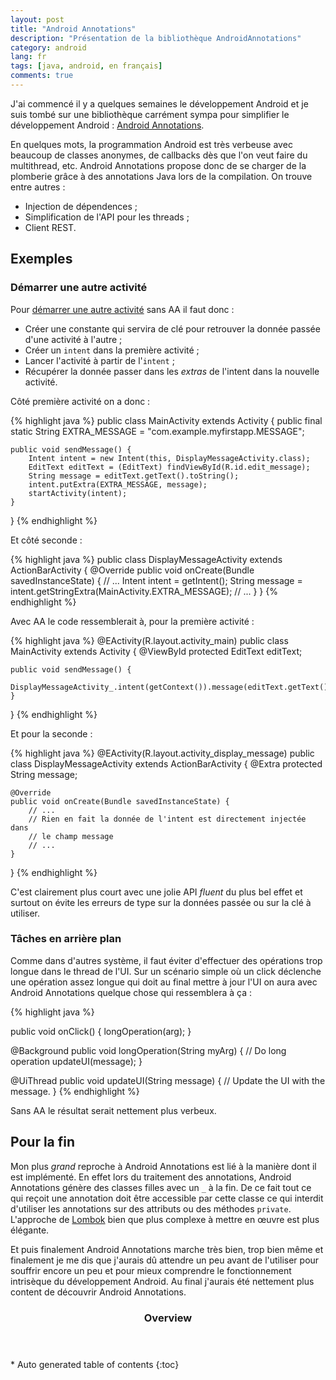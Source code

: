 ```yaml
---
layout: post
title: "Android Annotations"
description: "Présentation de la bibliothèque AndroidAnnotations"
category: android
lang: fr
tags: [java, android, en français]
comments: true
---
```

J'ai commencé il y a quelques semaines le développement Android et je suis tombé sur une bibliothèque carrément sympa pour simplifier le développement Android : [Android Annotations](https://github.com/excilys/androidannotations/wiki).

En quelques mots, la programmation Android est très verbeuse avec beaucoup de classes anonymes, de callbacks dès que l'on veut faire du multithread, etc. Android Annotations propose donc de se charger de la plomberie grâce à des annotations Java lors de la compilation. On trouve entre autres :

- Injection de dépendences ;
- Simplification de l'API pour les threads ;
- Client REST.

## Exemples

### Démarrer une autre activité

Pour [démarrer une autre activité](https://developer.android.com/training/basics/firstapp/starting-activity.html) sans AA il faut donc :

- Créer une constante qui servira de clé pour retrouver la donnée passée d'une activité à l'autre ;
- Créer un `intent` dans la première activité ;
- Lancer l'activité à partir de l'`intent` ;
- Récupérer la donnée passer dans les *extras* de l'intent dans la nouvelle activité.

Côté première activité on a donc :

{% highlight java %}
public class MainActivity extends Activity {
    public final static String EXTRA_MESSAGE = "com.example.myfirstapp.MESSAGE";

    public void sendMessage() {
        Intent intent = new Intent(this, DisplayMessageActivity.class);
        EditText editText = (EditText) findViewById(R.id.edit_message);
        String message = editText.getText().toString();
        intent.putExtra(EXTRA_MESSAGE, message);
        startActivity(intent);
    }
}
{% endhighlight %}

Et côté seconde :

{% highlight java %}
public class DisplayMessageActivity extends ActionBarActivity {
    @Override
    public void onCreate(Bundle savedInstanceState) {
        // ...
        Intent intent = getIntent();
        String message = intent.getStringExtra(MainActivity.EXTRA_MESSAGE);
        // ...
    }
}
{% endhighlight %}

Avec AA le code ressemblerait à, pour la première activité :

{% highlight java %}
@EActivity(R.layout.activity_main)
public class MainActivity extends Activity {
    @ViewById
    protected EditText editText;

    public void sendMessage() {
        DisplayMessageActivity_.intent(getContext()).message(editText.getText().toString()).start();
    }
}
{% endhighlight %}

Et pour la seconde :

{% highlight java %}
@EActivity(R.layout.activity_display_message)
public class DisplayMessageActivity extends ActionBarActivity {
    @Extra
    protected String message;

    @Override
    public void onCreate(Bundle savedInstanceState) {
        // ...
        // Rien en fait la donnée de l'intent est directement injectée dans
        // le champ message
        // ...
    }
}
{% endhighlight %}

C'est clairement plus court avec une jolie API *fluent* du plus bel effet et surtout on évite les erreurs de type sur la données passée ou sur la clé à utiliser.

### Tâches en arrière plan

Comme dans d'autres système, il faut éviter d'effectuer des opérations trop longue dans le thread de l'UI. Sur un scénario simple où un click déclenche une opération assez longue qui doit au final mettre à jour l'UI on aura avec Android Annotations quelque chose qui ressemblera à ça :

{% highlight java %}

public void onClick() {
    longOperation(arg);
}

@Background
public void longOperation(String myArg) {
    // Do long operation
    updateUI(message);
}

@UiThread
public void updateUI(String message) {
    // Update the UI with the message.
}
{% endhighlight %}

Sans AA le résultat serait nettement plus verbeux.

## Pour la fin

Mon plus *grand* reproche à Android Annotations est lié à la manière dont il est implémenté. En effet lors du traitement des annotations, Android Annotations génère des classes filles avec un `_` à la fin. De ce fait tout ce qui reçoit une annotation doit être accessible par cette classe ce qui interdit d'utiliser les annotations sur des attributs ou des méthodes `private`. L'approche de [Lombok](/libraries/2014/05/28/retour-sur-lombok) bien que plus complexe à mettre en œuvre est plus élégante.

Et puis finalement Android Annotations marche très bien, trop bien même et finalement je me dis que j'aurais dû attendre un peu avant de l'utiliser pour souffrir encore un peu et pour mieux comprendre le fonctionnement intrisèque du développement Android. Au final j'aurais été nettement plus content de découvrir Android Annotations.

<section id="table-of-contents" class="toc">
<header>
<h3>Overview</h3>
</header>
<div id="drawer" markdown="1">
*  Auto generated table of contents
{:toc}
</div>
</section><!-- /#table-of-contents -->
